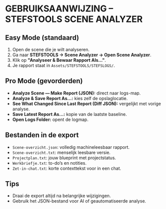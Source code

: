 # GEBRUIKSAANWIJZING – STEFSTOOLS SCENE ANALYZER

## Easy Mode (standaard)
1. Open de scene die je wilt analyseren.
2. Ga naar **STEFSTOOLS → Scene Analyzer → Open Scene Analyzer**.
3. Klik op **"Analyseer & Bewaar Rapport Als…"**.
4. Je rapport staat in `Assets/STEFSTOOLS/STEFSLOGS/`.

## Pro Mode (gevorderden)
- **Analyze Scene — Make Report (JSON):** direct naar logs-map.
- **Analyze & Save Report As…:** kies zelf de opslaglocatie.
- **See What Changed Since Last Report (Diff JSON):** vergelijkt met vorige analyse.
- **Save Latest Report As…:** kopie van de laatste baseline.
- **Open Logs Folder:** opent de logmap.

## Bestanden in de export
- `Scene-overzicht.json`: volledig machineleesbaar rapport.
- `Scene-overzicht.txt`: menselijk leesbare versie.
- `Projectplan.txt`: jouw blueprint met projectstatus.
- `Werkbriefje.txt`: to-do’s en notities.
- `Zet-in-chat.txt`: korte contexttekst voor in een chat.

## Tips
- Draai de export altijd na belangrijke wijzigingen.
- Gebruik het JSON-bestand voor AI of geautomatiseerde analyse.
